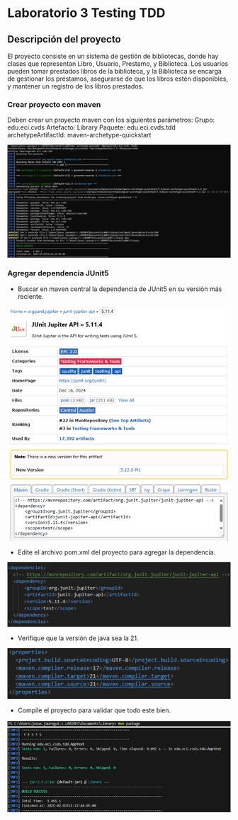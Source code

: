 # Laboratorio 3 Testing TDD

## Descripción del proyecto
El proyecto consiste en un sistema de gestión de bibliotecas, donde hay clases que representan Libro, Usuario, Prestamo, y Biblioteca. Los usuarios pueden tomar prestados libros de la biblioteca, y la Biblioteca se encarga de gestionar los préstamos, asegurarse de que los libros estén disponibles, y mantener un registro de los libros prestados.

### Crear proyecto con maven
Deben crear un proyecto maven con los siguientes parámetros:
Grupo: edu.eci.cvds 
Artefacto: Library 
Paquete: edu.eci.cvds.tdd 
archetypeArtifactId: maven-archetype-quickstart

![](/assets/images/1.png)

### Agregar dependencia JUnit5
- Buscar en maven central la dependencia de JUnit5 en su versión más reciente.

![](/assets/images/2.png)

- Edite el archivo pom.xml del proyecto para agregar la dependencia.

![](/assets/images/3.png)

- Verifique que la versión de java sea la 21.

![](/assets/images/4.png)

- Compile el proyecto para validar que todo este bien.

![](/assets/images/5.png)
![](/assets/images/6.png)